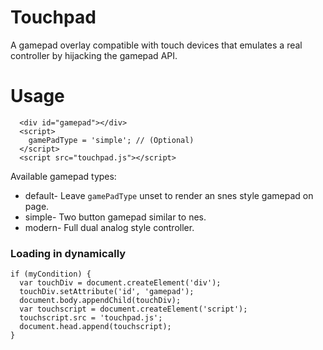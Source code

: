 # Touchpad

A gamepad overlay compatible with touch devices that emulates a real controller by hijacking the gamepad API.

# Usage

```
  <div id="gamepad"></div>
  <script>
    gamePadType = 'simple'; // (Optional)
  </script>
  <script src="touchpad.js"></script>
```

Available gamepad types: 
* default- Leave `gamePadType` unset to render an snes style gamepad on page.
* simple- Two button gamepad similar to nes.
* modern- Full dual analog style controller.

### Loading in dynamically

```
if (myCondition) {
  var touchDiv = document.createElement('div');
  touchDiv.setAttribute('id', 'gamepad');
  document.body.appendChild(touchDiv);
  var touchscript = document.createElement('script');
  touchscript.src = 'touchpad.js';
  document.head.append(touchscript);
}
```
